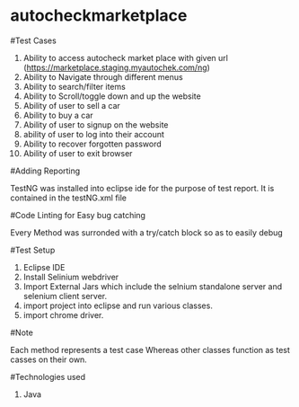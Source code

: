 # autocheckmarketplace

#Test Cases

1. Ability to access autocheck market place with given url (https://marketplace.staging.myautochek.com/ng)
2. Ability to Navigate through different menus
3. Ability to search/filter items
4. Ability to Scroll/toggle down and up the website
5. Ability of user to sell a car
6. Ability to buy a car
7. Ability of user to signup on the website
8. ability of user to log into their account
9. Ability to recover forgotten password
10. Ability of user to exit browser

#Adding Reporting

TestNG was installed into eclipse ide for the purpose of test report. It is contained in the testNG.xml file

#Code Linting for Easy bug catching

Every Method was surronded with a try/catch block so as to easily debug 

#Test Setup

1. Eclipse IDE
2. Install Selinium webdriver 
3. Import External Jars which include the selnium standalone server and selenium client server.
4. import project into eclipse and run various classes.
5. import chrome driver.


#Note

Each method represents a test case
Whereas other classes function as test casses on their own.

#Technologies used

1. Java
